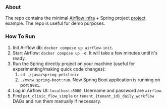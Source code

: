 ### About
The repo contains the minimal [Airflow infra](https://airflow.apache.org/docs/apache-airflow/stable/howto/docker-compose/index.html) + Spring project [project](https://github.com/spring-projects/spring-petclinic) example.
The repo is useful for demo purposes.

### How To Run
1. Init Airflow db: `docker compose up airflow-init`.
2. Start Airflow: `docker compose up -d`. It will take a few minutes until it's ready. 
3. Run the Spring directly project on your machine (useful for experimenting/making quick code changes):
    1. `cd ./java/spring-petclinic`
    2. `./mvnw spring-boot:run`. Now Spring Boot application is running on port `8081`.
4. Log in Airflow UI: `localhost:8080`. Username and password are `airflow`.
5. Find `pet_clinic_flow_simple` or `tenant_{tenant_id}_daily_workflow` DAGs and run them manually if necessary.